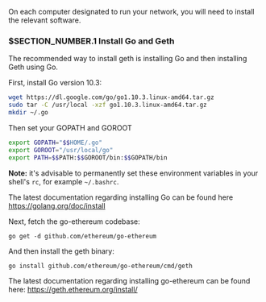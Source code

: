 On each computer designated to run your network, you will need to install the 
relevant software.

### $__SECTION_NUMBER__.1 Install Go and Geth

The recommended way to install geth is installing Go and then installing Geth
using Go.

First, install Go version 10.3:

```bash
wget https://dl.google.com/go/go1.10.3.linux-amd64.tar.gz
sudo tar -C /usr/local -xzf go1.10.3.linux-amd64.tar.gz
mkdir ~/.go
```

Then set your GOPATH and GOROOT

```bash
export GOPATH="$$HOME/.go"
export GOROOT="/usr/local/go"
export PATH=$$PATH:$$GOROOT/bin:$$GOPATH/bin
```

**Note:** it's advisable to permanently set these environment variables
 in your shell's `rc`, for example `~/.bashrc`.

The latest documentation regarding installing Go can be found here
<https://golang.org/doc/install>

Next, fetch the go-ethereum codebase:

`go get -d github.com/ethereum/go-ethereum`

And then install the geth binary:

`go install github.com/ethereum/go-ethereum/cmd/geth`

The latest documentation regarding installing go-ethereum can be found here:
<https://geth.ethereum.org/install/>
